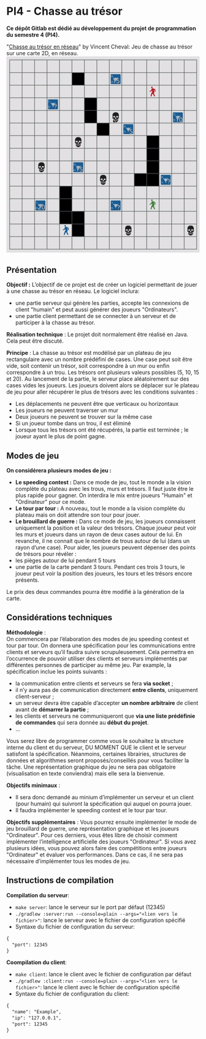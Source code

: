 # PI4 - Chasse au trésor

**Ce dépôt Gitlab est dédié au développement du projet de programmation du semestre 4 (PI4).**

"[Chasse au trésor en réseau](https://moodle.u-paris.fr/mod/resource/view.php?id=243541)" by Vincent Cheval:
    Jeu de chasse au trésor sur une carte 2D, en réseau.
    ![alt text](dev_resources/template.png "Video screenshot")

## Présentation

**Objectif :** 
    L’objectif de ce projet est de créer un logiciel permettant de jouer à une chasse au trésor en réseau. 
    Le logiciel inclura:
 - une partie serveur qui génère les parties, accepte les connexions de
   client "humain" et peut aussi générer des joueurs "Ordinateurs".
 - une partie client permettant de se connecter à un serveur et de participer à la chasse au trésor.

**Réalisation technique** : 
    Le projet doit normalement être réalisé en Java.
    Cela peut être discuté.

**Principe** : 
    La chasse au trésor est modélisé par un plateau de jeu rectangulaire avec un nombre prédéfini de cases. Une case peut soit être vide, soit contenir un trésor, soit correspondre à un mur ou enfin correspondre à un
    trou. Les trésors ont plusieurs valeurs possibles (5, 10, 15 et 20).
    Au lancement de la partie, le serveur place aléatoirement sur des cases vides les joueurs. Les joueurs doivent alors se déplacer sur le plateau de jeu pour aller récupérer le plus de trésors avec les conditions suivantes :
 - Les déplacements ne peuvent être que verticaux ou horizontaux
 - Les joueurs ne peuvent traverser un mur
 - Deux joueurs ne peuvent se trouver sur la même case
 - Si un joueur tombe dans un trou, il est éliminé
 - Lorsque tous les trésors ont été récupérés, la partie est terminée ;
   le joueur ayant le plus de point gagne.

## Modes de jeu

**On considérera plusieurs modes de jeu :**

 -   **Le speeding contest :** Dans ce mode de jeu, tout le monde a la vision complète du plateau avec les trous, murs et trésors. Il faut juste être le plus rapide pour gagner. On interdira le mix entre joueurs "Humain" et "Ordinateur" pour ce mode.
 -   **Le tour par tour :** A nouveau, tout le monde a la vision complète du plateau mais on doit attendre son tour pour jouer.
 -  **Le brouillard de guerre :** Dans ce mode de jeu, les joueurs connaissent uniquement la position et la valeur des trésors. Chaque joueur peut voir les murs et joueurs dans un rayon de deux cases autour de lui. En revanche, il ne connait que le nombre de trous autour de lui (dans un rayon d’une case). Pour aider, les joueurs peuvent dépenser des points de trésors pour révéler :     
   - les pièges autour de lui pendant 5 tours
   - une partie de la carte pendant 3 tours. Pendant ces trois 3 tours, le
   joueur peut voir la position des joueurs, les tours et les trésors
   encore présents. 

Le prix des deux commandes pourra être modifié à la génération de la    carte.

## Considérations techniques

**Méthodologie** :  
    On commencera par l’élaboration des modes de jeu speeding contest et tour par tour.
    On donnera une spécification pour les communications entre clients et serveurs qu’il faudra suivre scrupuleusement. Cela permettra en l’occurrence de pouvoir utiliser des clients et serveurs implémentés par différentes personnes de participer au même jeu. Par example, la spécification inclue les points suivants :
 - la communication entre clients et serveurs se fera **via socket** ;
 - il n’y aura pas de communication directement **entre clients**,
   uniquement client-serveur ;
 - un serveur devra être capable d’accepter **un nombre arbitraire** de
   client avant de **démarrer la partie** ;
 - les clients et serveurs ne communiqueront que **via une liste
   prédéfinie de commandes** qui sera donnée au **début du projet**.
 - ...

Vous serez libre de programmer comme vous le souhaitez la structure interne du client et du serveur, DU MOMENT QUE le client et le serveur satisfont la spécification. Néanmoins, certaines librairies, structures de données et algorithmes seront proposés/conseillés pour vous faciliter la tâche.
    Une représentation graphique du jeu ne sera pas obligatoire (visualisation en texte conviendra) mais elle sera la bienvenue.

**Objectifs minimaux** : 
-   Il sera donc demandé au minium d’implémenter un serveur et un client (pour humain) qui suivront la spécification qui auquel on pourra jouer. 
-   Il faudra implémenter le speeding contest et le tour par tour.

**Objectifs supplémentaires** : 
    Vous pourrez ensuite implémenter le mode de jeu brouillard de guerre, une représentation graphique et les joueurs "Ordinateur". Pour ces derniers, vous êtes libre de choisir comment implémenter l’intelligence artificielle des joueurs "Ordinateur". Si vous avez plusieurs idées, vous pouvez alors faire des compétitions entre joueurs "Ordinateur" et évaluer vos performances. Dans ce cas, il ne sera pas nécessaire d’implémenter tous les modes de jeu.

## Instructions de compilation

 **Compilation du serveur**:
*  `make server`: lance le serveur sur le port par défaut (12345)
*  `./gradlew :server:run --console=plain --args="<lien vers le fichier>"`: lance le serveur avec le fichier de configuration spécifié
*  Syntaxe du fichier de configuration du serveur: 

```
{
  "port": 12345
}
```

**Coompilation du client**:
*  `make client`: lance le client avec le fichier de configuration par défaut
*  `./gradlew :client:run --console=plain --args="<lien vers le fichier>"`: lance le client avec le fichier de configuration spécifié
*  Syntaxe du fichier de configuration du client:
```
{
  "name": "Example",
  "ip": "127.0.0.1",
  "port": 12345
}
```